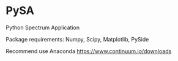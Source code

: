 # PySA
Python Spectrum Application

Package requirements: Numpy, Scipy, Matplotlib, PySide 

Recommend use Anaconda https://www.continuum.io/downloads 

